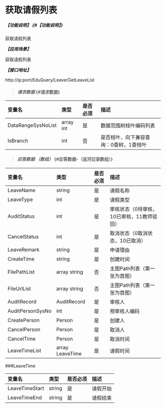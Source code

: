 # 获取请假列表

##### _【功能说明】_ {#【功能说明】}

获取请假列表

_**【应用场景】**_

获取请假列表

_**【接口地址】**_

http://ip:port/EduQuery/Leave/GetLeaveList

> #### _请求数据_ {#请求数据}

| 变量名 | 类型 | 是否必须 | 描述 |
| :--- | :--- | :--- | :--- |
| DataRangeSysNoList |array int | 是 | 数据范围树枝叶编码列表 |
| IsBranch | int | 否 | 是否枝叶，向下兼容查询：0查树，1查枝叶 |


> #### _应答数据 （数组）_ {#应答数据-（巡河记录数组）}

| 变量名 | 类型 | 是否必须 | 描述 |
| :--- | :--- | :--- | :--- |
| LeaveName| string| 是 | 请假名称|
| LeaveType| int| 是 | 请假类型|
| AuditStatus| int| 是 | 审核状态（0待审核，10已审核，11教师驳回）|
| CancelStatus| int| 是 | 取消状态（0取消状态，10已取消）|
| LeaveRemark| string| 是 | 申请理由|
| CreateTime| string| 是 | 创建时间|
| FilePathList | array string | 否 | 主图Path列表（第一张为首图） |
| FileUrlList | array string | 否 | 主图Path列表（第一张为首图） |
| AuditRecord| AuditRecord| 是 | 审核人|
| AuditPersonSysNo| int| 是 | 预审核人编码|
| CreatePerson| Person| 是 | 创建人|
| CancelPerson| Person| 是 | 取消人|
| CancelTime| Person| 是 | 取消时间|
| LeaveTimeList| array LeaveTime| 是 |请假时间|


###LeaveTime

| 变量名 | 类型 | 是否必须 | 描述 |
| :--- | :--- | :--- | :--- |
| LeaveTimeStart| string| 是 | 请假开始|
| LeaveTimeEnd| string| 是 | 请假结束|
